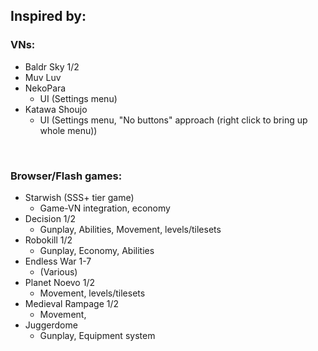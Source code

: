 ## Inspired by:

### VNs:
+ Baldr Sky 1/2
+ Muv Luv
+ NekoPara 
    - UI (Settings menu)
+ Katawa Shoujo
    - UI (Settings menu, "No buttons" approach (right click to bring up whole menu))

<br>

### Browser/Flash games:
+ Starwish (SSS+ tier game)
    - Game-VN integration, economy
+ Decision 1/2
    - Gunplay, Abilities, Movement, levels/tilesets
+ Robokill 1/2
    - Gunplay, Economy, Abilities
+ Endless War 1-7
    - (Various)
+ Planet Noevo 1/2
    - Movement, levels/tilesets
+ Medieval Rampage 1/2
    - Movement, 
+ Juggerdome
    - Gunplay, Equipment system